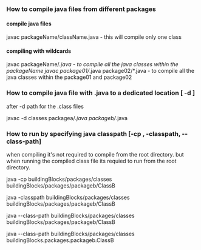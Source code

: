 ### How to compile java files from different packages

#### compile java files 
javac packageName/className.java - this will compile only one class

#### compiling with wildcards 
javac packageName/*.java  - to compile all the java classes within the packageName
javac package01/*.java package02/*.java -  to compile all the java classes within the package01 and package02 

### How to compile java file with .java to a dedicated location [ -d ]
after -d path for the .class files 
 
 javac -d classes packagea/*.java packageb/*.java

### How to run by specifying java classpath [-cp , -classpath, --class-path]

when compiling it's not required to compile from the root directory.
but when running the compiled class file its requied to run from the root directory.



java -cp buildingBlocks/packages/classes  buildingBlocks/packages/packageb/ClassB 

java -classpath buildingBlocks/packages/classes  buildingBlocks/packages/packageb/ClassB

java --class-path buildingBlocks/packages/classes  buildingBlocks/packages/packageb/ClassB

java --class-path buildingBlocks/packages/classes  buildingBlocks.packages.packageb.ClassB